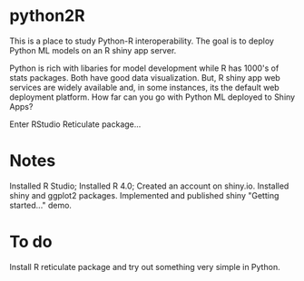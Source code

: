 # python2R
This is a place to study Python-R interoperability. The goal is to deploy Python ML models on an R shiny app server. 

Python is rich with libaries for model development while R has 1000's of stats packages. Both have good data visualization. 
But, R shiny app web services are widely available and, in some instances, its the default web deployment platform.
How far can you go with Python ML deployed to Shiny Apps?

Enter RStudio Reticulate package...


# Notes

Installed R Studio; Installed R 4.0; Created an account on shiny.io. Installed shiny and ggplot2 packages. Implemented and published 
shiny "Getting started..." demo.

# To do

Install R reticulate package and try out something very simple in Python.


